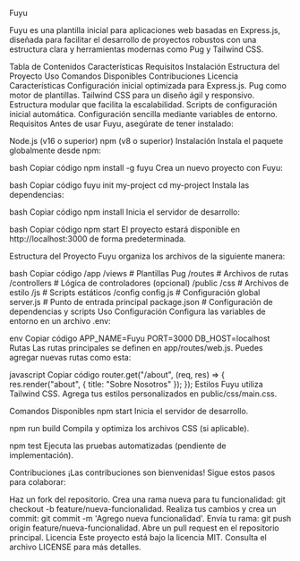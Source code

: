 Fuyu

Fuyu es una plantilla inicial para aplicaciones web basadas en Express.js, diseñada para facilitar el desarrollo de proyectos robustos con una estructura clara y herramientas modernas como Pug y Tailwind CSS.

Tabla de Contenidos
Características
Requisitos
Instalación
Estructura del Proyecto
Uso
Comandos Disponibles
Contribuciones
Licencia
Características
Configuración inicial optimizada para Express.js.
Pug como motor de plantillas.
Tailwind CSS para un diseño ágil y responsivo.
Estructura modular que facilita la escalabilidad.
Scripts de configuración inicial automática.
Configuración sencilla mediante variables de entorno.
Requisitos
Antes de usar Fuyu, asegúrate de tener instalado:

Node.js (v16 o superior)
npm (v8 o superior)
Instalación
Instala el paquete globalmente desde npm:

bash
Copiar código
npm install -g fuyu
Crea un nuevo proyecto con Fuyu:

bash
Copiar código
fuyu init my-project
cd my-project
Instala las dependencias:

bash
Copiar código
npm install
Inicia el servidor de desarrollo:

bash
Copiar código
npm start
El proyecto estará disponible en http://localhost:3000 de forma predeterminada.

Estructura del Proyecto
Fuyu organiza los archivos de la siguiente manera:

bash
Copiar código
/app
/views # Plantillas Pug
/routes # Archivos de rutas
/controllers # Lógica de controladores (opcional)
/public
/css # Archivos de estilo
/js # Scripts estáticos
/config
config.js # Configuración global
server.js # Punto de entrada principal
package.json # Configuración de dependencias y scripts
Uso
Configuración
Configura las variables de entorno en un archivo .env:

env
Copiar código
APP_NAME=Fuyu
PORT=3000
DB_HOST=localhost
Rutas
Las rutas principales se definen en app/routes/web.js. Puedes agregar nuevas rutas como esta:

javascript
Copiar código
router.get("/about", (req, res) => {
res.render("about", { title: "Sobre Nosotros" });
});
Estilos
Fuyu utiliza Tailwind CSS. Agrega tus estilos personalizados en public/css/main.css.

Comandos Disponibles
npm start
Inicia el servidor de desarrollo.

npm run build
Compila y optimiza los archivos CSS (si aplicable).

npm test
Ejecuta las pruebas automatizadas (pendiente de implementación).

Contribuciones
¡Las contribuciones son bienvenidas! Sigue estos pasos para colaborar:

Haz un fork del repositorio.
Crea una rama nueva para tu funcionalidad: git checkout -b feature/nueva-funcionalidad.
Realiza tus cambios y crea un commit: git commit -m 'Agrego nueva funcionalidad'.
Envía tu rama: git push origin feature/nueva-funcionalidad.
Abre un pull request en el repositorio principal.
Licencia
Este proyecto está bajo la licencia MIT. Consulta el archivo LICENSE para más detalles.
